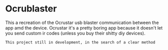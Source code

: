 # Ocrublaster
This a recreation of the Ocrustar usb blaster communication between the app amd the device.
Ocrustar it's a pretty boring app because it doesn't let you send custom ir codes (unless you buy their shitty diy devices).

```
This project still in development, in the search of a clear method
```
